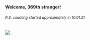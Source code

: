 #### Welcome, 369th stranger!

###### <sup>P.S. counting started approximately in 10.01.21</sup>

<img src="https://kraftwerk28.pp.ua/vcnt.png"></img>
